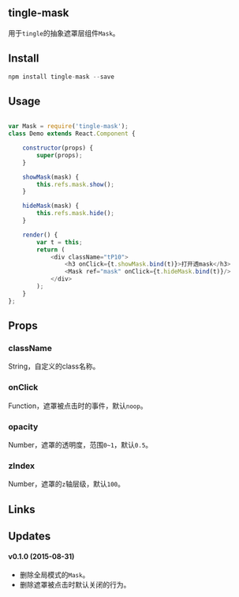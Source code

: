 ## tingle-mask

用于`tingle`的抽象遮罩层组件`Mask`。

## Install

```js
npm install tingle-mask --save
```

## Usage

```js

var Mask = require('tingle-mask');
class Demo extends React.Component {

    constructor(props) {
        super(props);
    }

    showMask(mask) {
        this.refs.mask.show();
    }

    hideMask(mask) {
        this.refs.mask.hide();
    }

    render() {
        var t = this;
        return (
            <div className="tP10">
                <h3 onClick={t.showMask.bind(t)}>打开透mask</h3>
                <Mask ref="mask" onClick={t.hideMask.bind(t)}/>
            </div>
        );
    }
};
```

## Props

### className

String，自定义的class名称。

### onClick

Function，遮罩被点击时的事件，默认`noop`。

### opacity

Number，遮罩的透明度，范围`0~1`，默认`0.5`。

### zIndex

Number，遮罩的`z`轴层级，默认`100`。

## Links

## Updates

#### v0.1.0 (2015-08-31)

* 删除全局模式的`Mask`。
* 删除遮罩被点击时默认关闭的行为。



